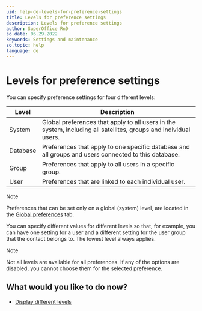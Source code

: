 ```yaml
---
uid: help-de-levels-for-preference-settings
title: Levels for preference settings
description: Levels for preference settings
author: SuperOffice RnD
so.date: 06.29.2022
keywords: Settings and maintenance
so.topic: help
language: de
---
```


# Levels for preference settings

You can specify preference settings for four different levels:

| Level | Description |
|---|---|
| System | Global preferences that apply to all users in the system, including all satellites, groups and individual users. |
| Database | Preferences that apply to one specific database and all groups and users connected to this database. |
| Group | Preferences that apply to all users in a specific group. |
| User | Preferences that are linked to each individual user. |

> [!NOTE]
> Preferences that can be set only on a global (system) level, are located in the [Global preferences][1] tab.

You can specify different values for different levels so that, for example, you can have one setting for a user and a different setting for the user group that the contact belongs to. The lowest level always applies.

> [!NOTE]
> Not all levels are available for all preferences. If any of the options are disabled, you cannot choose them for the selected preference.

## What would you like to do now?

* [Display different levels][2]

<!-- Referenced links -->
[1]: ../global-preferences.md
[2]: displaying-different-levels.md

<!-- Referenced images -->

